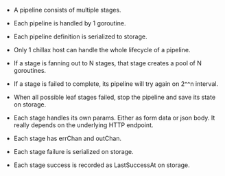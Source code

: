 * A pipeline consists of multiple stages.

* Each pipeline is handled by 1 goroutine.

* Each pipeline definition is serialized to storage.

* Only 1 chillax host can handle the whole lifecycle of a pipeline.

* If a stage is fanning out to N stages, that stage creates a pool of N goroutines.

* If a stage is failed to complete, its pipeline will try again on 2^^n interval.

* When all possible leaf stages failed, stop the pipeline and save its state on storage.

* Each stage handles its own params. Either as form data or json body. It really depends on the underlying HTTP endpoint.

* Each stage has errChan and outChan.

* Each stage failure is serialized on storage.

* Each stage success is recorded as LastSuccessAt on storage.
